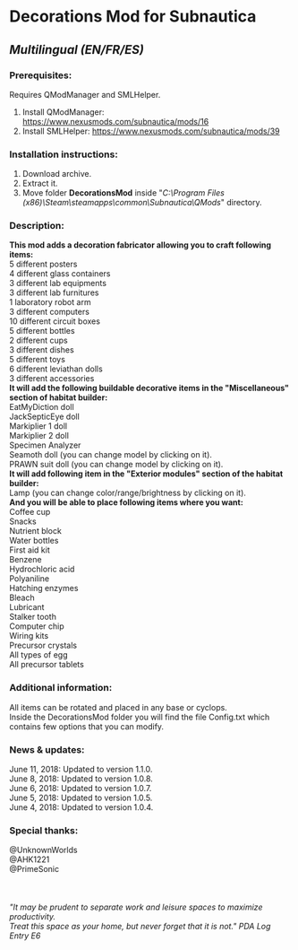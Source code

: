 # Decorations Mod for Subnautica
## *Multilingual (EN/FR/ES)*

### Prerequisites:
Requires QModManager and SMLHelper.<br>
1) Install QModManager: https://www.nexusmods.com/subnautica/mods/16<br>
2) Install SMLHelper: https://www.nexusmods.com/subnautica/mods/39<br>

### Installation instructions:
1) Download archive.<br>
2) Extract it.<br>
3) Move folder **DecorationsMod** inside "*C:\Program Files (x86)\Steam\steamapps\common\Subnautica\QMods*" directory.<br>

### Description:
**This mod adds a decoration fabricator allowing you to craft following items:**<br>
    5 different posters<br>
    4 different glass containers<br>
    3 different lab equipments<br>
    3 different lab furnitures<br>
    1 laboratory robot arm<br>
    3 different computers<br>
    10 different circuit boxes<br>
    5 different bottles<br>
    2 different cups<br>
    3 different dishes<br>
    5 different toys<br>
    6 different leviathan dolls<br>
    3 different accessories<br>
**It will add the following buildable decorative items in the "Miscellaneous" section of habitat builder:**<br>
    EatMyDiction doll<br>
    JackSepticEye doll<br>
    Markiplier 1 doll<br>
    Markiplier 2 doll<br>
    Specimen Analyzer<br>
    Seamoth doll (you can change model by clicking on it).<br>
    PRAWN suit doll (you can change model by clicking on it).<br>
**It will add following item in the "Exterior modules" section of the habitat builder:**<br>
    Lamp (you can change color/range/brightness by clicking on it).<br>
**And you will be able to place following items where you want:**<br>
    Coffee cup<br>
    Snacks<br>
    Nutrient block<br>
    Water bottles<br>
    First aid kit<br>
    Benzene<br>
    Hydrochloric acid<br>
    Polyaniline<br>
    Hatching enzymes<br>
    Bleach<br>
    Lubricant<br>
    Stalker tooth<br>
    Computer chip<br>
    Wiring kits<br>
    Precursor crystals<br>
    All types of egg<br>
    All precursor tablets<br>

### Additional information:<br>
All items can be rotated and placed in any base or cyclops.<br>
Inside the DecorationsMod folder you will find the file Config.txt which contains few options that you can modify.<br>

### News & updates:<br>
June 11, 2018: Updated to version 1.1.0.<br>
June 8, 2018:  Updated to version 1.0.8.<br>
June 6, 2018:  Updated to version 1.0.7.<br>
June 5, 2018:  Updated to version 1.0.5.<br>
June 4, 2018:  Updated to version 1.0.4.<br>

### Special thanks:<br>
@UnknownWorlds<br>
@AHK1221<br>
@PrimeSonic<br>
<br>
<br>
<br>
*"It may be prudent to separate work and leisure spaces to maximize productivity.<br>
Treat this space as your home, but never forget that it is not." PDA Log Entry E6*

